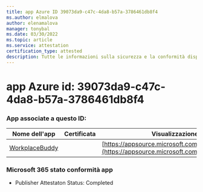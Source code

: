 ```yaml
---
title: app Azure ID 39073da9-c47c-4da8-b57a-3786461db8f4
ms.author: elmalova
author: elenamalova
manager: tonybal
ms.date: 03/30/2022
ms.topic: article
ms.service: attestation
certification_type: attested
description: Tutte le informazioni sulla sicurezza e la conformità disponibili per 39073da9-c47c-4da8-b57a-3786461db8f4.
---
```

# <a name="azure-app-id-39073da9-c47c-4da8-b57a-3786461db8f4"></a>app Azure id: 39073da9-c47c-4da8-b57a-3786461db8f4


### <a name="apps-associated-with-this-id"></a>App associate a questo ID:
| **Nome dell'app** | **Certificata** | **Visualizzazione in AppSource** |
|--------------|---------------|-----------------------|
| [WorkplaceBuddy](../forward/WA200001238.md) |  | [https://appsource.microsoft.com/product/office/WA200001238](https://appsource.microsoft.com/product/office/WA200001238) |

### <a name="microsoft-365-app-compliance-status"></a>Microsoft 365 stato conformità app
- Publisher Attestaton Status: Completed
